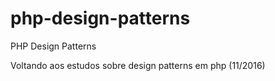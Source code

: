 php-design-patterns
===================

PHP Design Patterns

Voltando aos estudos sobre design patterns em php (11/2016)
